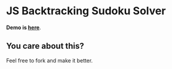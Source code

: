 # JS Backtracking Sudoku Solver
**Demo is [here](https://c3ypt1c.github.io/jsBacktrackingSudokuSolver/)**.

## You care about this?
Feel free to fork and make it better. 
